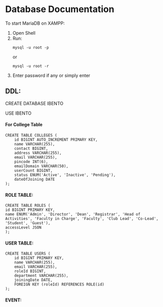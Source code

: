 # Database Documentation

To start MariaDB on XAMPP:
1. Open Shell
2. Run:
    ```
    mysql -u root -p
    ```
    or
    ```
    mysql -u root -r
    ```
3. Enter password if any or simply enter

## DDL:

CREATE DATABASE IBENTO

USE IBENTO

#### For College Table

```
CREATE TABLE COLLEGES (
    id BIGINT AUTO_INCREMENT PRIMARY KEY,
    name VARCHAR(255),
    contact BIGINT,
    address VARCHAR(255),
    email VARCHAR(255),
    pincode INT(6),
    emailDomain VARCHAR(50),
    userCount BIGINT,
    status ENUM('Active', 'Inactive', 'Pending'),
    dateOfJoining DATE
);
```

#### ROLE TABLE:

```
CREATE TABLE ROLES (
id BIGINT PRIMARY KEY,
name ENUM('Admin', 'Director', 'Dean', 'Registrar', 'Head of Activities', 'Faculty in Charge', 'Faculty', 'Club Lead', 'Co-Lead', 'Student', 'Guest'),
accessLevel JSON
);
```

#### USER TABLE:

```
CREATE TABLE USERS (
    id BIGINT PRIMARY KEY,
    name VARCHAR(255),
    email VARCHAR(255),
    roleId BIGINT,
    department VARCHAR(255),
    joiningDate DATE,
    FOREIGN KEY (roleId) REFERENCES ROLE(id)
);
```

#### EVENT:
```
```